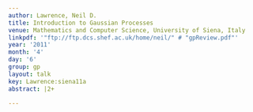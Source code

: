 ```yaml
---
author: Lawrence, Neil D.
title: Introduction to Gaussian Processes
venue: Mathematics and Computer Science, University of Siena, Italy
linkpdf: '"ftp://ftp.dcs.shef.ac.uk/home/neil/" # "gpReview.pdf"'
year: '2011'
month: '4'
day: '6'
group: gp
layout: talk
key: Lawrence:siena11a
abstract: |2+

---
```

